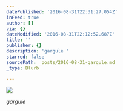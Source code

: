 ```yaml
---
datePublished: '2016-08-31T22:31:27.054Z'
inFeed: true
author: []
via: {}
dateModified: '2016-08-31T22:12:52.687Z'
title: ''
publisher: {}
description: 'gargule '
starred: false
sourcePath: _posts/2016-08-31-gargule.md
_type: Blurb

---
```

![](https://the-grid-user-content.s3-us-west-2.amazonaws.com/ebe557b0-667e-4421-9a70-87c4f309bc08.jpg)

_gargule_